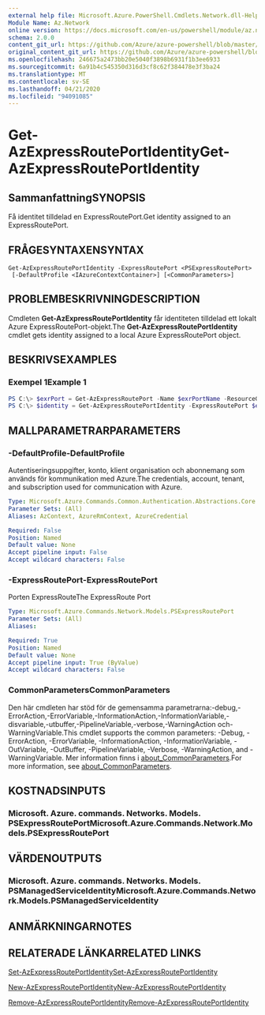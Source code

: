 ```yaml
---
external help file: Microsoft.Azure.PowerShell.Cmdlets.Network.dll-Help.xml
Module Name: Az.Network
online version: https://docs.microsoft.com/en-us/powershell/module/az.network/get-azexpressrouteportidentity
schema: 2.0.0
content_git_url: https://github.com/Azure/azure-powershell/blob/master/src/Network/Network/help/Get-AzExpressRoutePortIdentity.md
original_content_git_url: https://github.com/Azure/azure-powershell/blob/master/src/Network/Network/help/Get-AzExpressRoutePortIdentity.md
ms.openlocfilehash: 246675a2473bb20e5040f3898b6931f1b3ee6933
ms.sourcegitcommit: 6a91b4c545350d316d3cf8c62f384478e3f3ba24
ms.translationtype: MT
ms.contentlocale: sv-SE
ms.lasthandoff: 04/21/2020
ms.locfileid: "94091085"
---
```

# <span data-ttu-id="b3d56-101">Get-AzExpressRoutePortIdentity</span><span class="sxs-lookup"><span data-stu-id="b3d56-101">Get-AzExpressRoutePortIdentity</span></span>

## <span data-ttu-id="b3d56-102">Sammanfattning</span><span class="sxs-lookup"><span data-stu-id="b3d56-102">SYNOPSIS</span></span>
<span data-ttu-id="b3d56-103">Få identitet tilldelad en ExpressRoutePort.</span><span class="sxs-lookup"><span data-stu-id="b3d56-103">Get identity assigned to an ExpressRoutePort.</span></span>

## <span data-ttu-id="b3d56-104">FRÅGESYNTAXEN</span><span class="sxs-lookup"><span data-stu-id="b3d56-104">SYNTAX</span></span>

```
Get-AzExpressRoutePortIdentity -ExpressRoutePort <PSExpressRoutePort>
 [-DefaultProfile <IAzureContextContainer>] [<CommonParameters>]
```

## <span data-ttu-id="b3d56-105">PROBLEMBESKRIVNING</span><span class="sxs-lookup"><span data-stu-id="b3d56-105">DESCRIPTION</span></span>
<span data-ttu-id="b3d56-106">Cmdleten **Get-AzExpressRoutePortIdentity** får identiteten tilldelad ett lokalt Azure ExpressRoutePort-objekt.</span><span class="sxs-lookup"><span data-stu-id="b3d56-106">The **Get-AzExpressRoutePortIdentity** cmdlet gets identity assigned to a local Azure ExpressRoutePort object.</span></span>

## <span data-ttu-id="b3d56-107">BESKRIVS</span><span class="sxs-lookup"><span data-stu-id="b3d56-107">EXAMPLES</span></span>

### <span data-ttu-id="b3d56-108">Exempel 1</span><span class="sxs-lookup"><span data-stu-id="b3d56-108">Example 1</span></span>
```powershell
PS C:\> $exrPort = Get-AzExpressRoutePort -Name $exrPortName -ResourceGroupName $resgpName
PS C:\> $identity = Get-AzExpressRoutePortIdentity -ExpressRoutePort $exrPort
```

## <span data-ttu-id="b3d56-109">MALLPARAMETRAR</span><span class="sxs-lookup"><span data-stu-id="b3d56-109">PARAMETERS</span></span>

### <span data-ttu-id="b3d56-110">-DefaultProfile</span><span class="sxs-lookup"><span data-stu-id="b3d56-110">-DefaultProfile</span></span>
<span data-ttu-id="b3d56-111">Autentiseringsuppgifter, konto, klient organisation och abonnemang som används för kommunikation med Azure.</span><span class="sxs-lookup"><span data-stu-id="b3d56-111">The credentials, account, tenant, and subscription used for communication with Azure.</span></span>

```yaml
Type: Microsoft.Azure.Commands.Common.Authentication.Abstractions.Core.IAzureContextContainer
Parameter Sets: (All)
Aliases: AzContext, AzureRmContext, AzureCredential

Required: False
Position: Named
Default value: None
Accept pipeline input: False
Accept wildcard characters: False
```

### <span data-ttu-id="b3d56-112">-ExpressRoutePort</span><span class="sxs-lookup"><span data-stu-id="b3d56-112">-ExpressRoutePort</span></span>
<span data-ttu-id="b3d56-113">Porten ExpressRoute</span><span class="sxs-lookup"><span data-stu-id="b3d56-113">The ExpressRoute Port</span></span>

```yaml
Type: Microsoft.Azure.Commands.Network.Models.PSExpressRoutePort
Parameter Sets: (All)
Aliases:

Required: True
Position: Named
Default value: None
Accept pipeline input: True (ByValue)
Accept wildcard characters: False
```

### <span data-ttu-id="b3d56-114">CommonParameters</span><span class="sxs-lookup"><span data-stu-id="b3d56-114">CommonParameters</span></span>
<span data-ttu-id="b3d56-115">Den här cmdleten har stöd för de gemensamma parametrarna:-debug,-ErrorAction,-ErrorVariable,-InformationAction,-InformationVariable,-disvariable,-utbuffer,-PipelineVariable,-verbose,-WarningAction och-WarningVariable.</span><span class="sxs-lookup"><span data-stu-id="b3d56-115">This cmdlet supports the common parameters: -Debug, -ErrorAction, -ErrorVariable, -InformationAction, -InformationVariable, -OutVariable, -OutBuffer, -PipelineVariable, -Verbose, -WarningAction, and -WarningVariable.</span></span> <span data-ttu-id="b3d56-116">Mer information finns i [about_CommonParameters](http://go.microsoft.com/fwlink/?LinkID=113216).</span><span class="sxs-lookup"><span data-stu-id="b3d56-116">For more information, see [about_CommonParameters](http://go.microsoft.com/fwlink/?LinkID=113216).</span></span>

## <span data-ttu-id="b3d56-117">KOSTNADS</span><span class="sxs-lookup"><span data-stu-id="b3d56-117">INPUTS</span></span>

### <span data-ttu-id="b3d56-118">Microsoft. Azure. commands. Networks. Models. PSExpressRoutePort</span><span class="sxs-lookup"><span data-stu-id="b3d56-118">Microsoft.Azure.Commands.Network.Models.PSExpressRoutePort</span></span>

## <span data-ttu-id="b3d56-119">VÄRDEN</span><span class="sxs-lookup"><span data-stu-id="b3d56-119">OUTPUTS</span></span>

### <span data-ttu-id="b3d56-120">Microsoft. Azure. commands. Networks. Models. PSManagedServiceIdentity</span><span class="sxs-lookup"><span data-stu-id="b3d56-120">Microsoft.Azure.Commands.Network.Models.PSManagedServiceIdentity</span></span>

## <span data-ttu-id="b3d56-121">ANMÄRKNINGAR</span><span class="sxs-lookup"><span data-stu-id="b3d56-121">NOTES</span></span>

## <span data-ttu-id="b3d56-122">RELATERADE LÄNKAR</span><span class="sxs-lookup"><span data-stu-id="b3d56-122">RELATED LINKS</span></span>
[<span data-ttu-id="b3d56-123">Set-AzExpressRoutePortIdentity</span><span class="sxs-lookup"><span data-stu-id="b3d56-123">Set-AzExpressRoutePortIdentity</span></span>](./Set-AzExpressRoutePortIdentity.md)

[<span data-ttu-id="b3d56-124">New-AzExpressRoutePortIdentity</span><span class="sxs-lookup"><span data-stu-id="b3d56-124">New-AzExpressRoutePortIdentity</span></span>](./New-AzExpressRoutePortIdentity.md)

[<span data-ttu-id="b3d56-125">Remove-AzExpressRoutePortIdentity</span><span class="sxs-lookup"><span data-stu-id="b3d56-125">Remove-AzExpressRoutePortIdentity</span></span>](./Remove-AzExpressRoutePortIdentity.md)